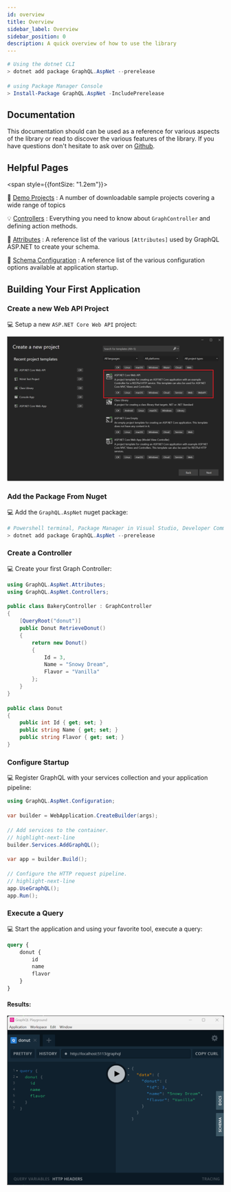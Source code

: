 ```yaml
---
id: overview
title: Overview
sidebar_label: Overview
sidebar_position: 0
description: A quick overview of how to use the library
---
```



```powershell title="Install The Library"
# Using the dotnet CLI
> dotnet add package GraphQL.AspNet --prerelease

# using Package Manager Console
> Install-Package GraphQL.AspNet -IncludePrerelease
```

## Documentation

This documentation should can be used as a reference for various aspects of the library or read to discover the various features of the library.  If you have questions don't hesitate to ask over on [Github](https://github.com/graphql-aspnet/graphql-aspnet).


## Helpful Pages
<span style={{fontSize: "1.2em"}}> 

📌 [Demo Projects](../reference/demo-projects.md) : A number of downloadable sample projects covering a wide range of topics

💡 [Controllers](../controllers/actions.md) : Everything you need to know about `GraphController` and defining action methods.

📜 [Attributes](../reference/attributes.md) : A reference list of the various `[Attributes]` used by GraphQL ASP.NET to create your schema.

📐 [Schema Configuration](../reference/schema-configuration.md) : A reference list of the various configuration options available at application startup.

</span>

## Building Your First Application

### Create a new Web API Project
💻 Setup a new `ASP.NET Core Web API` project:

![web api project](../assets/create-new-web-api-project.png)

### Add the Package From Nuget
💻 Add the `GraphQL.AspNet` nuget package:

```powershell
# Powershell terminal, Package Manager in Visual Studio, Developer Command Prompt etc.
> dotnet add package GraphQL.AspNet --prerelease
```

### Create a Controller

💻 Create your first Graph Controller:

```csharp  title="BakeryController.cs"
using GraphQL.AspNet.Attributes;
using GraphQL.AspNet.Controllers;

public class BakeryController : GraphController
{
    [QueryRoot("donut")]
    public Donut RetrieveDonut()
    {
        return new Donut()
        {
            Id = 3,
            Name = "Snowy Dream",
            Flavor = "Vanilla"
        };
    }
}

public class Donut
{
    public int Id { get; set; }
    public string Name { get; set; }
    public string Flavor { get; set; }
}
```


### Configure Startup

💻 Register GraphQL with your services collection and your application pipeline:

```csharp title="Program.cs"
using GraphQL.AspNet.Configuration;

var builder = WebApplication.CreateBuilder(args);

// Add services to the container.
// highlight-next-line
builder.Services.AddGraphQL();

var app = builder.Build();

// Configure the HTTP request pipeline.
// highlight-next-line
app.UseGraphQL();
app.Run();
```


### Execute a Query

💻 Start the application and using your favorite tool, execute a query:

```graphql title="Sample Query"
query {
    donut {
        id
        name
        flavor
    }
}
```

#### Results:

![query results](../assets/overview-sample-query-results.png)